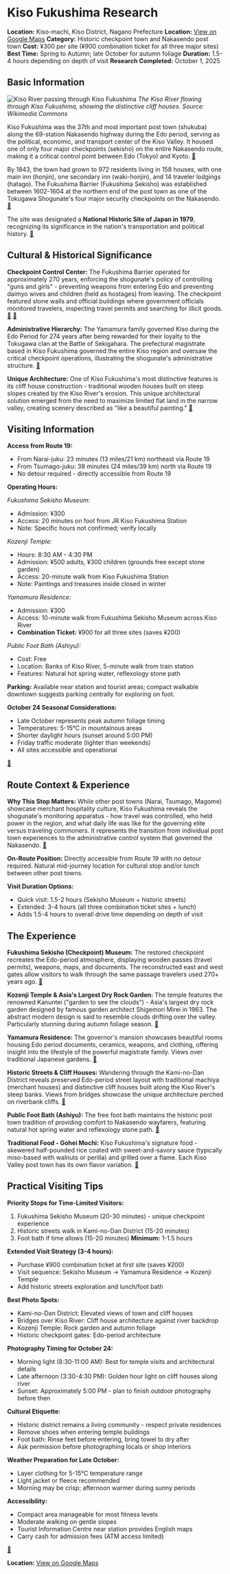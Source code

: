 # Kiso Fukushima Research

**Location:** Kiso-machi, Kiso District, Nagano Prefecture
**Location:** [View on Google Maps](https://maps.google.com/maps?q=35.8424988,137.6915171)
**Category:** Historic checkpoint town and Nakasendo post town
**Cost:** ¥300 per site (¥900 combination ticket for all three major sites)
**Best Time:** Spring to Autumn; late October for autumn foliage
**Duration:** 1.5-4 hours depending on depth of visit
**Research Completed:** October 1, 2025

## Basic Information

![Kiso River passing through Kiso Fukushima](https://commons.wikimedia.org/wiki/File:Kiso_River_passing_through_Kiso_Fukushima_(%E6%9C%A8%E6%9B%BD%E7%A6%8F%E5%B3%B6).jpg)
*The Kiso River flowing through Kiso Fukushima, showing the distinctive cliff houses. Source: Wikimedia Commons*

Kiso Fukushima was the 37th and most important post town (shukuba) along the 69-station Nakasendo highway during the Edo period, serving as the political, economic, and transport center of the Kiso Valley. It housed one of only four major checkpoints (sekisho) on the entire Nakasendo route, making it a critical control point between Edo (Tokyo) and Kyoto. [🔗](https://en.wikipedia.org/wiki/Fukushima-juku)

By 1843, the town had grown to 972 residents living in 158 houses, with one main inn (honjin), one secondary inn (waki-honjin), and 14 traveler lodgings (hatago). The Fukushima Barrier (Fukushima Sekisho) was established between 1602-1604 at the northern end of the post town as one of the Tokugawa Shogunate's four major security checkpoints on the Nakasendo. [🔗](https://en.wikipedia.org/wiki/Fukushima-juku)

The site was designated a **National Historic Site of Japan in 1979**, recognizing its significance in the nation's transportation and political history. [🔗](https://en.wikipedia.org/wiki/Fukushima-juku)

## Cultural & Historical Significance

**Checkpoint Control Center:** The Fukushima Barrier operated for approximately 270 years, enforcing the shogunate's policy of controlling "guns and girls" - preventing weapons from entering Edo and preventing daimyo wives and children (held as hostages) from leaving. The checkpoint featured stone walls and official buildings where government officials monitored travelers, inspecting travel permits and searching for illicit goods. [🔗](https://en.wikipedia.org/wiki/Fukushima-juku) [🔗](http://www.kisoji-isan.com/s/en/heritage/13.html)

**Administrative Hierarchy:** The Yamamura family governed Kiso during the Edo Period for 274 years after being rewarded for their loyalty to the Tokugawa clan at the Battle of Sekigahara. The prefectural magistrate based in Kiso Fukushima governed the entire Kiso region and oversaw the critical checkpoint operations, illustrating the shogunate's administrative structure. [🔗](https://rawtravel.com/insights/discovering-the-secretes-of-kiso-fukushima/)

**Unique Architecture:** One of Kiso Fukushima's most distinctive features is its cliff house construction - traditional wooden houses built on steep slopes created by the Kiso River's erosion. This unique architectural solution emerged from the need to maximize limited flat land in the narrow valley, creating scenery described as "like a beautiful painting." [🔗](https://d-japantravel.com/travel/kiso-fukushima)

## Visiting Information

**Access from Route 19:**
- From Narai-juku: 23 minutes (13 miles/21 km) northeast via Route 19
- From Tsumago-juku: 38 minutes (24 miles/39 km) north via Route 19
- No detour required - directly accessible from Route 19

**Operating Hours:**

*Fukushima Sekisho Museum:*
- Admission: ¥300
- Access: 20 minutes on foot from JR Kiso Fukushima Station
- Note: Specific hours not confirmed; verify locally

*Kozenji Temple:*
- Hours: 8:30 AM - 4:30 PM
- Admission: ¥500 adults, ¥300 children (grounds free except stone garden)
- Access: 20-minute walk from Kiso Fukushima Station
- Note: Paintings and treasures inside closed in winter

*Yamamura Residence:*
- Admission: ¥300
- Access: 10-minute walk from Fukushima Sekisho Museum across Kiso River
- **Combination Ticket:** ¥900 for all three sites (saves ¥200)

*Public Foot Bath (Ashiyu):*
- Cost: Free
- Location: Banks of Kiso River, 5-minute walk from train station
- Features: Natural hot spring water, reflexology stone path

**Parking:** Available near station and tourist areas; compact walkable downtown suggests parking centrally for exploring on foot.

**October 24 Seasonal Considerations:**
- Late October represents peak autumn foliage timing
- Temperatures: 5-15°C in mountainous areas
- Shorter daylight hours (sunset around 5:00 PM)
- Friday traffic moderate (lighter than weekends)
- All sites accessible and operational

[🔗](https://en.visitkiso.com/nakasendo/kiso-fukushima)

## Route Context & Experience

**Why This Stop Matters:** While other post towns (Narai, Tsumago, Magome) showcase merchant hospitality culture, Kiso Fukushima reveals the shogunate's monitoring apparatus - how travel was controlled, who held power in the region, and what daily life was like for the governing elite versus traveling commoners. It represents the transition from individual post town experiences to the administrative control system that governed the Nakasendo. [🔗](https://en.wikipedia.org/wiki/Fukushima-juku)

**On-Route Position:** Directly accessible from Route 19 with no detour required. Natural mid-journey location for cultural stop and/or lunch between other post towns.

**Visit Duration Options:**
- Quick visit: 1.5-2 hours (Sekisho Museum + historic streets)
- Extended: 3-4 hours (all three combination ticket sites + lunch)
- Adds 1.5-4 hours to overall drive time depending on depth of visit

## The Experience

**Fukushima Sekisho (Checkpoint) Museum:** The restored checkpoint recreates the Edo-period atmosphere, displaying wooden passes (travel permits), weapons, maps, and documents. The reconstructed east and west gates allow visitors to walk through the same passage travelers used 270+ years ago. [🔗](https://en.visitkiso.com/tourist-attractions/fukushima-checkpoint)

**Kozenji Temple & Asia's Largest Dry Rock Garden:** The temple features the renowned Kanuntei ("garden to see the clouds") - Asia's largest dry rock garden designed by famous garden architect Shigemori Mirei in 1963. The abstract modern design is said to resemble clouds drifting over the valley. Particularly stunning during autumn foliage season. [🔗](https://en.visitkiso.com/tourist-attractions/kozenji-temple)

**Yamamura Residence:** The governor's mansion showcases beautiful rooms housing Edo period documents, ceramics, weapons, and clothing, offering insight into the lifestyle of the powerful magistrate family. Views over traditional Japanese gardens. [🔗](https://en.visitkiso.com/tourist-attractions/yamamura-residence)

**Historic Streets & Cliff Houses:** Wandering through the Kami-no-Dan District reveals preserved Edo-period street layout with traditional machiya (merchant houses) and distinctive cliff houses built along the Kiso River's steep banks. Views from bridges showcase the unique architecture perched on riverbank cliffs. [🔗](https://d-japantravel.com/travel/kiso-fukushima)

**Public Foot Bath (Ashiyu):** The free foot bath maintains the historic post town tradition of providing comfort to Nakasendo wayfarers, featuring natural hot spring water and reflexology stone path. [🔗](https://en.visitkiso.com/tourist-attractions/public-foot-bath)

**Traditional Food - Gohei Mochi:** Kiso Fukushima's signature food - skewered half-pounded rice coated with sweet-and-savory sauce (typically miso-based with walnuts or perilla) and grilled over a flame. Each Kiso Valley post town has its own flavor variation. [🔗](https://en.visitkiso.com/culinary-experiences)

## Practical Visiting Tips

**Priority Stops for Time-Limited Visitors:**
1. Fukushima Sekisho Museum (20-30 minutes) - unique checkpoint experience
2. Historic streets walk in Kami-no-Dan District (15-20 minutes)
3. Foot bath if time allows (15-20 minutes)
**Minimum:** 1-1.5 hours

**Extended Visit Strategy (3-4 hours):**
- Purchase ¥900 combination ticket at first site (saves ¥200)
- Visit sequence: Sekisho Museum → Yamamura Residence → Kozenji Temple
- Add historic streets exploration and lunch/foot bath

**Best Photo Spots:**
- Kami-no-Dan District: Elevated views of town and cliff houses
- Bridges over Kiso River: Cliff house architecture against river backdrop
- Kozenji Temple: Rock garden and autumn foliage
- Historic checkpoint gates: Edo-period architecture

**Photography Timing for October 24:**
- Morning light (8:30-11:00 AM): Best for temple visits and architectural details
- Late afternoon (3:30-4:30 PM): Golden hour light on cliff houses along river
- Sunset: Approximately 5:00 PM - plan to finish outdoor photography before then

**Cultural Etiquette:**
- Historic district remains a living community - respect private residences
- Remove shoes when entering temple buildings
- Foot bath: Rinse feet before entering, bring towel to dry after
- Ask permission before photographing locals or shop interiors

**Weather Preparation for Late October:**
- Layer clothing for 5-15°C temperature range
- Light jacket or fleece recommended
- Morning may be crisp; afternoon warmer during sunny periods

**Accessibility:**
- Compact area manageable for most fitness levels
- Moderate walking on gentle slopes
- Tourist Information Centre near station provides English maps
- Carry cash for admission fees (ATM access limited)

[🔗](https://japanjourneys.jp/nagano/kiso-valley/travel/one-day-in-kiso-kukushima)

**Location:** [View on Google Maps](https://www.google.com/maps?q=35.8439,137.6932)
